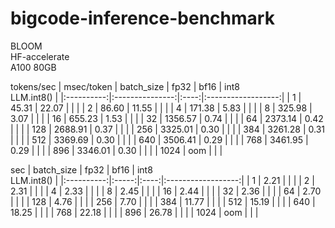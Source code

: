# bigcode-inference-benchmark

BLOOM\
HF-accelerate\
A100 80GB

tokens/sec | msec/token
| batch_size |       fp32      | bf16 | int8<br>LLM.int8() |
|:----------:|:---------------:|:----:|:------------------:|
| 1          | 45.31 \| 22.07  |      |                    |
| 2          | 86.60 \| 11.55  |      |                    |
| 4          | 171.38 \| 5.83  |      |                    |
| 8          | 325.98 \| 3.07  |      |                    |
| 16         | 655.23 \| 1.53  |      |                    |
| 32         | 1356.57 \| 0.74 |      |                    |
| 64         | 2373.14 \| 0.42 |      |                    |
| 128        | 2688.91 \| 0.37 |      |                    |
| 256        | 3325.01 \| 0.30 |      |                    |
| 384        | 3261.28 \| 0.31 |      |                    |
| 512        | 3369.69 \| 0.30 |      |                    |
| 640        | 3506.41 \| 0.29 |      |                    |
| 768        | 3461.95 \| 0.29 |      |                    |
| 896        | 3346.01 \| 0.30 |      |                    |
| 1024       | oom             |      |                    |

sec
| batch_size |  fp32 | bf16 | int8<br>LLM.int8() |
|:----------:|:-----:|:----:|:------------------:|
| 1          | 2.21  |      |                    |
| 2          | 2.31  |      |                    |
| 4          | 2.33  |      |                    |
| 8          | 2.45  |      |                    |
| 16         | 2.44  |      |                    |
| 32         | 2.36  |      |                    |
| 64         | 2.70  |      |                    |
| 128        | 4.76  |      |                    |
| 256        | 7.70  |      |                    |
| 384        | 11.77 |      |                    |
| 512        | 15.19 |      |                    |
| 640        | 18.25 |      |                    |
| 768        | 22.18 |      |                    |
| 896        | 26.78 |      |                    |
| 1024       | oom   |      |                    |